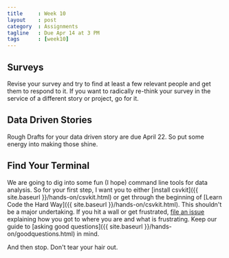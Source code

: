 ```yaml
---
title     : Week 10
layout    : post
category  : Assignments
tagline   : Due Apr 14 at 3 PM
tags      : [week10]
---
```


## Surveys
Revise your survey and try to find at least a few relevant people and get them to respond to it. If you want to radically re-think your survey in the service of a different story or project, go for it.


## Data Driven Stories
Rough Drafts for your data driven story are due April 22. So put some energy into making those shine. 

## Find Your Terminal
We are going to dig into some fun (I hope) command line tools for data analysis. So for your first step, I want you to either [install csvkit]({{ site.baseurl }}/hands-on/csvkit.html) or get through the beginning of [Learn Code the Hard Way]({{ site.baseurl }}/hands-on/csvkit.html). This shouldn't be a major undertaking. If you hit a wall or get frustrated, [file an issue](https://github.com/amandabee/CUNY-data-skills/issues) explaining how you got to where you are and what is frustrating.  Keep our guide to [asking good questions]({{ site.baseurl }}/hands-on/goodquestions.html) in mind. 

And then stop. Don't tear your hair out. 
